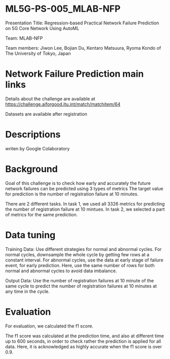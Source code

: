 # ML5G-PS-005_MLAB-NFP
Presentation Title: Regression-based Practical Network Failure Prediction on 5G Core Network Using AutoML

Team: MLAB-NFP

Team members: Jiwon Lee, Bojian Du, Kentaro Matsuura, Ryoma Kondo of The University of Tokyo, Japan

# Network Failure Prediction main links
Details about the challenge are available at https://challenge.aiforgood.itu.int/match/matchitem/64

Datasets are available after registration

# Descriptions
writen by Google Colaboratory

# Background
Goal of this challenge is to check how early and accurately the future network failures can be predicted using 3 types of metrics
The target value for prediction is the number of registration failure at 10 minutes.


There are 2 different tasks.
In task 1, we used all 3326 metrics for predicting the number of registration failure at 10 mintues. 
In task 2, we selected a part of metrics for the same prediction.


# Data tuning
Training Data:
Use different strategies for normal and abnormal cycles. For normal cycles, downsample the whole cycle by getting few rows at a constant interval. For abnormal cycles, use the data at early stage of failure event, for early prediction. Here, use the same number of rows for both normal and abnormal cycles to avoid data imbalance. 


Output Data:
Use the number of registration failures at 10 minute of the same cycle to predict the number of registration failures at 10 minutes at any time in the cycle.


# Evaluation
For evaluation, we calculated the f1 score. 

The f1 score was calculated at the prediction time, and also at different time up to 600 seconds, in order to check rather the prediction is applied for all data. Here, it is acknowledged as highly accurate when the f1 score is over 0.9.

